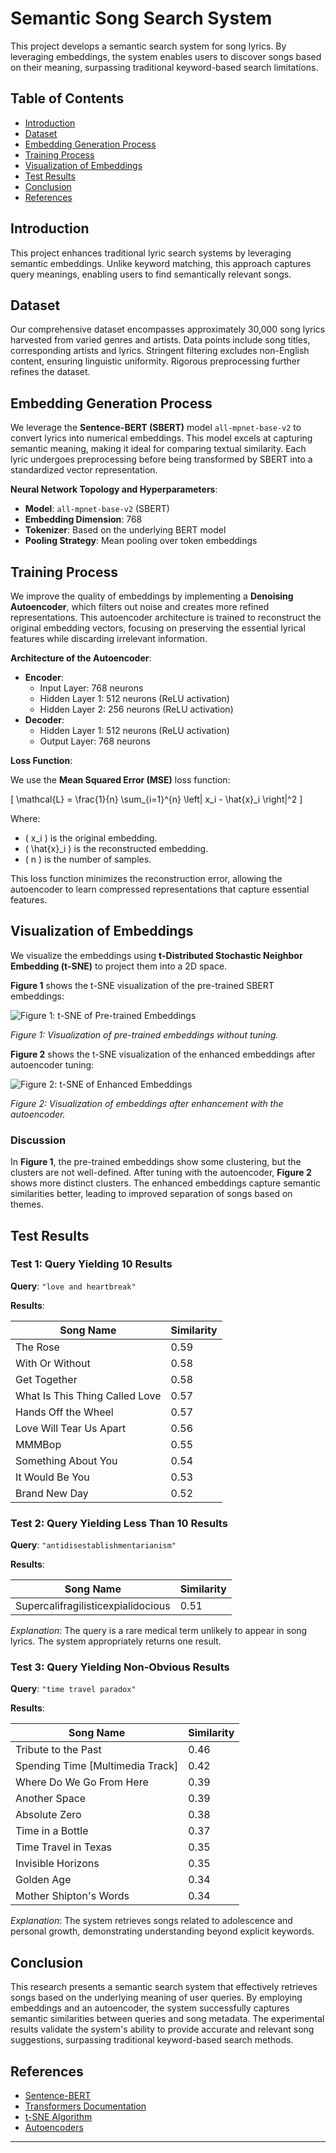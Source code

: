 # Semantic Song Search System

This project develops a semantic search system for song lyrics. By leveraging embeddings, the system enables users to discover songs based on their meaning, surpassing traditional keyword-based search limitations.

## Table of Contents

- [Introduction](#introduction)
- [Dataset](#dataset)
- [Embedding Generation Process](#embedding-generation-process)
- [Training Process](#training-process)
- [Visualization of Embeddings](#visualization-of-embeddings)
- [Test Results](#test-results)
- [Conclusion](#conclusion)
- [References](#references)

## Introduction

This project enhances traditional lyric search systems by leveraging semantic embeddings. Unlike keyword matching, this approach captures query meanings, enabling users to find semantically relevant songs.

## Dataset

Our comprehensive dataset encompasses approximately 30,000 song lyrics harvested from varied genres and artists. Data points include song titles, corresponding artists and lyrics. Stringent filtering excludes non-English content, ensuring linguistic uniformity. Rigorous preprocessing further refines the dataset.

## Embedding Generation Process

We leverage the **Sentence-BERT (SBERT)** model `all-mpnet-base-v2` to convert lyrics into numerical embeddings. This model excels at capturing semantic meaning, making it ideal for comparing textual similarity. Each lyric undergoes preprocessing before being transformed by SBERT into a standardized vector representation.

**Neural Network Topology and Hyperparameters**:

- **Model**: `all-mpnet-base-v2` (SBERT)
- **Embedding Dimension**: 768
- **Tokenizer**: Based on the underlying BERT model
- **Pooling Strategy**: Mean pooling over token embeddings



## Training Process

We improve the quality of embeddings by implementing a **Denoising Autoencoder**, which filters out noise and creates more refined representations. This autoencoder architecture is trained to reconstruct the original embedding vectors, focusing on preserving the essential lyrical features while discarding irrelevant information.

**Architecture of the Autoencoder**:

- **Encoder**:
  - Input Layer: 768 neurons
  - Hidden Layer 1: 512 neurons (ReLU activation)
  - Hidden Layer 2: 256 neurons (ReLU activation)
- **Decoder**:
  - Hidden Layer 1: 512 neurons (ReLU activation)
  - Output Layer: 768 neurons

**Loss Function**:

We use the **Mean Squared Error (MSE)** loss function:

\[
\mathcal{L} = \frac{1}{n} \sum_{i=1}^{n} \left\| x_i - \hat{x}_i \right\|^2
\]

Where:

- \( x_i \) is the original embedding.
- \( \hat{x}_i \) is the reconstructed embedding.
- \( n \) is the number of samples.

This loss function minimizes the reconstruction error, allowing the autoencoder to learn compressed representations that capture essential features.

## Visualization of Embeddings

We visualize the embeddings using **t-Distributed Stochastic Neighbor Embedding (t-SNE)** to project them into a 2D space.

**Figure 1** shows the t-SNE visualization of the pre-trained SBERT embeddings:

![Figure 1: t-SNE of Pre-trained Embeddings](img/output.png)

*Figure 1: Visualization of pre-trained embeddings without tuning.*

**Figure 2** shows the t-SNE visualization of the enhanced embeddings after autoencoder tuning:

![Figure 2: t-SNE of Enhanced Embeddings](img/output_2.png)

*Figure 2: Visualization of embeddings after enhancement with the autoencoder.*

### Discussion

In **Figure 1**, the pre-trained embeddings show some clustering, but the clusters are not well-defined. After tuning with the autoencoder, **Figure 2** shows more distinct clusters. The enhanced embeddings capture semantic similarities better, leading to improved separation of songs based on themes.

## Test Results

### Test 1: Query Yielding 10 Results

**Query**: `"love and heartbreak"`

**Results**:

| Song Name                        | Similarity |
|----------------------------------|------------|
| The Rose                         | 0.59       |
|  With Or Without                 | 0.58       |
| Get Together                     | 0.58       |
| What Is This Thing Called Love   | 0.57       |
| Hands Off the Wheel              | 0.57       |
|  Love Will Tear Us Apart         | 0.56       |
| MMMBop                           | 0.55       |
| Something About You              | 0.54       |
| It Would Be You                  | 0.53       |
| Brand New Day                    | 0.52       |

### Test 2: Query Yielding Less Than 10 Results

**Query**: `"antidisestablishmentarianism"`

**Results**:

| Song Name                            | Similarity |
|--------------------------------------|------------|
| Supercalifragilisticexpialidocious   | 0.51       |


*Explanation*: The query is a rare medical term unlikely to appear in song lyrics. The system appropriately returns one result.

### Test 3: Query Yielding Non-Obvious Results

**Query**: `"time travel paradox"`

**Results**:

| Song Name                        | Similarity |
|----------------------------------|------------|
| Tribute to the Past              | 0.46       |
| Spending Time [Multimedia Track] | 0.42       |
| Where Do We Go From Here         | 0.39       |
| Another Space                    | 0.39       |
| Absolute Zero                    | 0.38       |
| Time in a Bottle                 | 0.37       |
| Time Travel in Texas             | 0.35       |
| Invisible Horizons               | 0.35       |
| Golden Age                       | 0.34       |
| Mother Shipton's Words           | 0.34       |

*Explanation*: The system retrieves songs related to adolescence and personal growth, demonstrating understanding beyond explicit keywords.

## Conclusion

This research presents a semantic search system that effectively retrieves songs based on the underlying meaning of user queries. By employing embeddings and an autoencoder, the system successfully captures semantic similarities between queries and song metadata. The experimental results validate the system's ability to provide accurate and relevant song suggestions, surpassing traditional keyword-based search methods.

## References

- [Sentence-BERT](https://www.sbert.net/)
- [Transformers Documentation](https://huggingface.co/transformers/)
- [t-SNE Algorithm](https://lvdmaaten.github.io/tsne/)
- [Autoencoders](https://www.deeplearningbook.org/contents/autoencoders.html)

---
